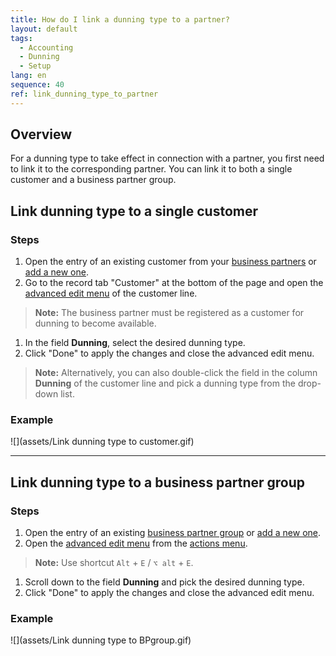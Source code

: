 ```yaml
---
title: How do I link a dunning type to a partner?
layout: default
tags:
  - Accounting
  - Dunning
  - Setup
lang: en
sequence: 40
ref: link_dunning_type_to_partner
---
```


## Overview
For a dunning type to take effect in connection with a partner, you first need to link it to the corresponding partner. You can link it to both a single customer and a business partner group.

## Link dunning type to a single customer

### Steps
1. Open the entry of an existing customer from your [business partners](Menu) or [add a new one](New_business_partner_customer).
1. Go to the record tab "Customer" at the bottom of the page and open the [advanced edit menu](Open_AdvancedEditTab) of the customer line.
 >**Note:** The business partner must be registered as a customer for dunning to become available.

1. In the field **Dunning**, select the desired dunning type.
1. Click "Done" to apply the changes and close the advanced edit menu.
 >**Note:** Alternatively, you can also double-click the field in the column **Dunning** of the customer line and pick a dunning type from the drop-down list.

### Example
![](assets/Link dunning type to customer.gif)

---

## Link dunning type to a business partner group

### Steps
1. Open the entry of an existing [business partner group](Menu) or [add a new one](New_Business_Partner_Group).
1. Open the [advanced edit menu](ViewModes) from the [actions menu](StartAction).
 >**Note:** Use shortcut `Alt` + `E` / `⌥ alt` + `E`.

1. Scroll down to the field **Dunning** and pick the desired dunning type.
1. Click "Done" to apply the changes and close the advanced edit menu.

### Example
![](assets/Link dunning type to BPgroup.gif)
